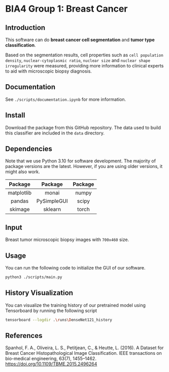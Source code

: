 # BIA4 Group 1: Breast Cancer
 
## Introduction 
This software can do **breast cancer cell segmentation** and **tumor type classification**. 

Based on the segmentation results, cell properties such as `cell population density`, `nuclear-cytoplasmic ratio`, `nuclear size` and `nuclear shape irregularity` were measured, providing more information to clinical experts to aid with microscopic biopsy diagnosis. 

## Documentation 

See `./scripts/documentation.ipynb` for more information. 

## Install
Download the package from this GitHub repository. The data used to build this classifier are included in the `data` directory. 

## Dependencies 
Note that we use Python 3.10 for software development. The majority of package versions are the latest. However, if you are using older versions, it might also work. 

| Package  | Package | Package |
|:--------:|:-------:|:-------:|
|matplotlib|  monai  |numpy|
|pandas|PySimpleGUI|scipy|
|skimage|sklearn|torch|

## Input 
Breast tumor microscopic biopsy images with `700x460` size. 

## Usage

You can run the following code to initialize the GUI of our software. 

``` bash
python3 ./scripts/main.py
```

## History Visualization

You can visualize the training history of our pretrained model using Tensorboard by running the following script
``` bash
tensorboard --logdir .\runs\DenseNet121_history
```

## References 
Spanhol, F. A., Oliveira, L. S., Petitjean, C., & Heutte, L. (2016). A Dataset for Breast Cancer Histopathological Image Classification. IEEE transactions on bio-medical engineering, 63(7), 1455–1462. https://doi.org/10.1109/TBME.2015.2496264

